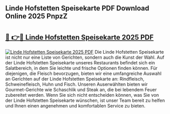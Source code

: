 ## Linde Hofstetten Speisekarte PDF Download Online 2025 PnpzZ

# <h2><a href="http://gcc7t67.nevu.top/?p=Linde+Hofstetten+Speisekarte">🔗 👉🔴 Linde Hofstetten Speisekarte 2025 PDF</a></h2>

[![Linde Hofstetten Speisekarte 2025 PDF](https://i.imgur.com/dBaPXMq.png)](http://gcc7t67.nevu.top/?p=Linde+Hofstetten+Speisekarte)
Die Linde Hofstetten Speisekarte ist nicht nur eine Liste von Gerichten, sondern auch die Kunst der Wahl. Auf der Linde Hofstetten Speisekarte unseres Restaurants befindet sich ein Salatbereich, in dem Sie leichte und frische Optionen finden können. Für diejenigen, die Fleisch bevorzugen, bieten wir eine umfangreiche Auswahl an Gerichten auf der Linde Hofstetten Speisekarte an: Rindfleisch, Schweinefleisch, Huhn und Fisch. Unseren Auserwählten bieten wir Gourmet-Gerichte wie Schaschlik und Steak an, die bei lebendem Feuer zubereitet werden. Wenn Sie sich nicht entscheiden können, was Sie von der Linde Hofstetten Speisekarte wünschen, ist unser Team bereit zu helfen und Ihnen einen angenehmen und komfortablen Service zu bieten.
